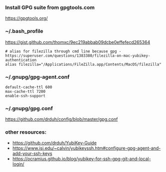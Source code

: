 ### Install GPG suite from gpgtools.com
https://gpgtools.org/

### ~/.bash_profile
https://gist.github.com/thomxc/9ec219abbab09dcbe0effefecd265364

```
# alias for filezilla through cmd line because gpg - https://superuser.com/questions/1383380/filezilla-on-mac-yubikey-authentication
alias filezilla="/Applications/FileZilla.app/Contents/MacOS/filezilla"
```

### ~/.gnupg/gpg-agent.conf
```
default-cache-ttl 600
max-cache-ttl 7200
enable-ssh-support
```
### ~/.gnupg/gpg.conf
https://github.com/drduh/config/blob/master/gpg.conf

### other resources:
* https://github.com/drduh/YubiKey-Guide
* https://www.isi.edu/~calvin/yubikeyssh.htm#configure-gpg-agent-and-add-your-ssh-keys
* https://ocramius.github.io/blog/yubikey-for-ssh-gpg-git-and-local-login/
